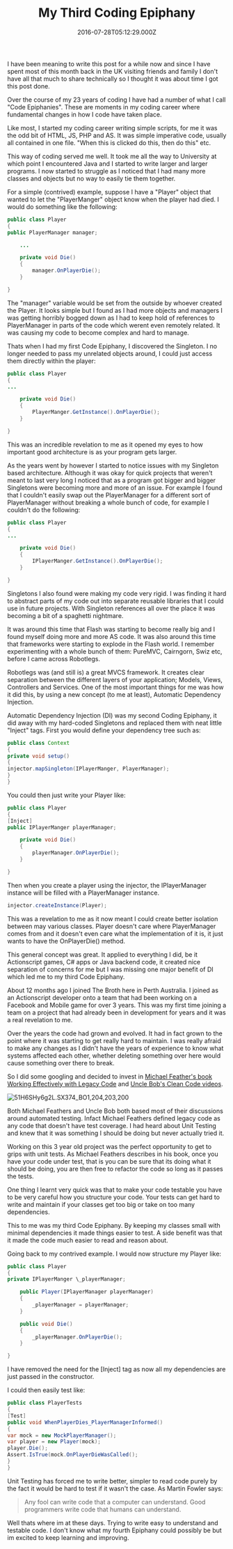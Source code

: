 ﻿---
coverImage: /posts/my-third-coding-epiphany/cover.jpg
date: '2016-07-28T05:12:29.000Z'
tags:
  - architecture
  - code
title: My Third Coding Epiphany
oldUrl: /misc/my-third-coding-epiphany
---

I have been meaning to write this post for a while now and since I have spent most of this month back in the UK visiting friends and family I don't have all that much to share technically so I thought it was about time I got this post done.

Over the course of my 23 years of coding I have had a number of what I call "Code Epiphanies". These are moments in my coding career where fundamental changes in how I code have taken place.

<!-- more -->

Like most, I started my coding career writing simple scripts, for me it was the odd bit of HTML, JS, PHP and AS. It was simple imperative code, usually all contained in one file. "When this is clicked do this, then do this" etc.

This way of coding served me well. It took me all the way to University at which point I encountered Java and I started to write larger and larger programs. I now started to struggle as I noticed that I had many more classes and objects but no way to easily tie them together.

For a simple (contrived) example, suppose I have a "Player" object that wanted to let the "PlayerManger" object know when the player had died. I would do something like the following:

```java
public class Player
{
public PlayerManager manager;

    ...

    private void Die()
    {
        manager.OnPlayerDie();
    }

}
```

The "manager" variable would be set from the outside by whoever created the Player. It looks simple but I found as I had more objects and managers I was getting horribly bogged down as I had to keep hold of references to PlayerManager in parts of the code which werent even remotely related. It was causing my code to become complex and hard to manage.

Thats when I had my first Code Epiphany, I discovered the Singleton. I no longer needed to pass my unrelated objects around, I could just access them directly within the player:

```java
public class Player
{
...

    private void Die()
    {
        PlayerManger.GetInstance().OnPlayerDie();
    }

}
```

This was an incredible revelation to me as it opened my eyes to how important good architecture is as your program gets larger.

As the years went by however I started to notice issues with my Singleton based architecture. Although it was okay for quick projects that weren't meant to last very long I noticed that as a program got bigger and bigger Singletons were becoming more and more of an issue. For example I found that I couldn't easily swap out the PlayerManager for a different sort of PlayerManager without breaking a whole bunch of code, for example I couldn't do the following:

```java
public class Player
{
...

    private void Die()
    {
        IPlayerManger.GetInstance().OnPlayerDie();
    }

}
```

Singletons I also found were making my code very rigid. I was finding it hard to abstract parts of my code out into separate reusable libraries that I could use in future projects. With Singleton references all over the place it was becoming a bit of a spaghetti nightmare.

It was around this time that Flash was starting to become really big and I found myself doing more and more AS code. It was also around this time that frameworks were starting to explode in the Flash world. I remember experimenting with a whole bunch of them: PureMVC, Cairngorn, Swiz etc, before I came across Robotlegs.

Robotlegs was (and still is) a great MVCS framework. It creates clear separation between the different layers of your application; Models, Views, Controllers and Services. One of the most important things for me was how it did this, by using a new concept (to me at least), Automatic Dependency Injection.

Automatic Dependency Injection (DI) was my second Coding Epiphany, it did away with my hard-coded Singletons and replaced them with neat little "Inject" tags. First you would define your dependency tree such as:

```java
public class Context
{
private void setup()
{
injector.mapSingleton(IPlayerManger, PlayerManager);
}
}
```

You could then just write your Player like:

```java
public class Player
{
[Inject]
public IPlayerManger playerManager;

    private void Die()
    {
    	playerManager.OnPlayerDie();
    }

}
```

Then when you create a player using the injector, the IPlayerManager instance will be filled with a PlayerManager instance.

```java
injector.createInstance(Player);
```

This was a revelation to me as it now meant I could create better isolation between may various classes. Player doesn't care where PlayerManager comes from and it doesn't even care what the implementation of it is, it just wants to have the OnPlayerDie() method.

This general concept was great. It applied to everything I did, be it Actionscript games, C# apps or Java backend code, it created nice separation of concerns for me but I was missing one major benefit of DI which led me to my third Code Epiphany.

About 12 months ago I joined The Broth here in Perth Australia. I joined as an Actionscript developer onto a team that had been working on a Facebook and Mobile game for over 3 years. This was my first time joining a team on a project that had already been in development for years and it was a real revelation to me.

Over the years the code had grown and evolved. It had in fact grown to the point where it was starting to get really hard to maintain. I was really afraid to make any changes as I didn't have the years of experience to know what systems affected each other, whether deleting something over here would cause something over there to break.

So I did some googling and decided to invest in [Michael Feather's book Working Effectively with Legacy Code](https://www.amazon.com/Working-Effectively-Legacy-Michael-Feathers/dp/0131177052) and [Uncle Bob's Clean Code videos](https://cleancoders.com/videos).

![51H6SHy6g2L._SX374_BO1,204,203,200_](https://www.mikecann.blog/wp-content/uploads/2016/07/51H6SHy6g2L._SX374_BO1204203200_.jpg)

Both Michael Feathers and Uncle Bob both based most of their discussions around automated testing. Infact Michael Feathers defined legacy code as any code that doesn't have test coverage. I had heard about Unit Testing and knew that it was something I should be doing but never actually tried it.

Working on this 3 year old project was the perfect opportunity to get to grips with unit tests. As Michael Feathers describes in his book, once you have your code under test, that is you can be sure that its doing what it should be doing, you are then free to refactor the code so long as it passes the tests.

One thing I learnt very quick was that to make your code testable you have to be very careful how you structure your code. Your tests can get hard to write and maintain if your classes get too big or take on too many dependencies.

This to me was my third Code Epiphany. By keeping my classes small with minimal dependencies it made things easier to test. A side benefit was that it made the code much easier to read and reason about.

Going back to my contrived example. I would now structure my Player like:

```java
public class Player
{
private IPlayerManger \_playerManager;

    public Player(IPlayerManager playerManager)
    {
    	_playerManager = playerManager;
    }

    public void Die()
    {
    	_playerManager.OnPlayerDie();
    }

}
```

I have removed the need for the [Inject] tag as now all my dependencies are just passed in the constructor.

I could then easily test like:

```java
public class PlayerTests
{
[Test]
public void WhenPlayerDies_PlayerManagerInformed()
{
var mock = new MockPlayerManager();
var player = new Player(mock);
player.Die();
Assert.IsTrue(mock.OnPlayerDieWasCalled();
}
}
```

Unit Testing has forced me to write better, simpler to read code purely by the fact it would be hard to test if it wasn't the case. As Martin Fowler says:

> Any fool can write code that a computer can understand. Good programmers write code that humans can understand.

Well thats where im at these days. Trying to write easy to understand and testable code. I don't know what my fourth Epiphany could possibly be but im excited to keep learning and improving.
